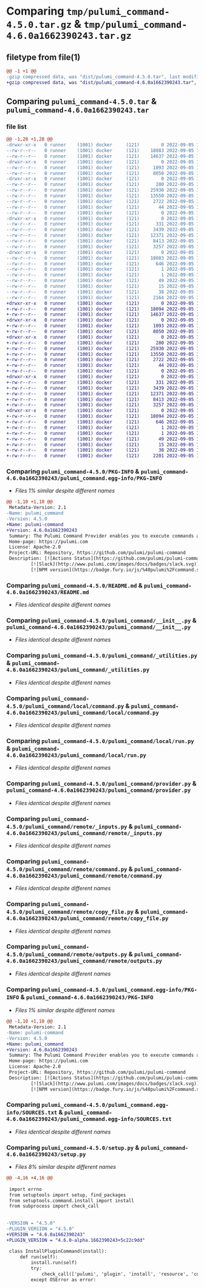 # Comparing `tmp/pulumi_command-4.5.0.tar.gz` & `tmp/pulumi_command-4.6.0a1662390243.tar.gz`

## filetype from file(1)

```diff
@@ -1 +1 @@
-gzip compressed data, was "dist/pulumi_command-4.5.0.tar", last modified: Mon Sep  5 14:48:31 2022, max compression
+gzip compressed data, was "dist/pulumi_command-4.6.0a1662390243.tar", last modified: Mon Sep  5 15:07:17 2022, max compression
```

## Comparing `pulumi_command-4.5.0.tar` & `pulumi_command-4.6.0a1662390243.tar`

### file list

```diff
@@ -1,28 +1,28 @@
-drwxr-xr-x   0 runner    (1001) docker     (121)        0 2022-09-05 14:48:31.000000 pulumi_command-4.5.0/
--rw-r--r--   0 runner    (1001) docker     (121)    18083 2022-09-05 14:48:31.000000 pulumi_command-4.5.0/PKG-INFO
--rw-r--r--   0 runner    (1001) docker     (121)    14637 2022-09-05 14:48:31.000000 pulumi_command-4.5.0/README.md
-drwxr-xr-x   0 runner    (1001) docker     (121)        0 2022-09-05 14:48:31.000000 pulumi_command-4.5.0/pulumi_command/
--rw-r--r--   0 runner    (1001) docker     (121)     1093 2022-09-05 14:48:31.000000 pulumi_command-4.5.0/pulumi_command/__init__.py
--rw-r--r--   0 runner    (1001) docker     (121)     8050 2022-09-05 14:48:31.000000 pulumi_command-4.5.0/pulumi_command/_utilities.py
-drwxr-xr-x   0 runner    (1001) docker     (121)        0 2022-09-05 14:48:31.000000 pulumi_command-4.5.0/pulumi_command/local/
--rw-r--r--   0 runner    (1001) docker     (121)      280 2022-09-05 14:48:31.000000 pulumi_command-4.5.0/pulumi_command/local/__init__.py
--rw-r--r--   0 runner    (1001) docker     (121)    25930 2022-09-05 14:48:31.000000 pulumi_command-4.5.0/pulumi_command/local/command.py
--rw-r--r--   0 runner    (1001) docker     (121)    13550 2022-09-05 14:48:31.000000 pulumi_command-4.5.0/pulumi_command/local/run.py
--rw-r--r--   0 runner    (1001) docker     (121)     2722 2022-09-05 14:48:31.000000 pulumi_command-4.5.0/pulumi_command/provider.py
--rw-r--r--   0 runner    (1001) docker     (121)       44 2022-09-05 14:48:31.000000 pulumi_command-4.5.0/pulumi_command/pulumi-plugin.json
--rw-r--r--   0 runner    (1001) docker     (121)        0 2022-09-05 14:48:31.000000 pulumi_command-4.5.0/pulumi_command/py.typed
-drwxr-xr-x   0 runner    (1001) docker     (121)        0 2022-09-05 14:48:31.000000 pulumi_command-4.5.0/pulumi_command/remote/
--rw-r--r--   0 runner    (1001) docker     (121)      331 2022-09-05 14:48:31.000000 pulumi_command-4.5.0/pulumi_command/remote/__init__.py
--rw-r--r--   0 runner    (1001) docker     (121)     3439 2022-09-05 14:48:31.000000 pulumi_command-4.5.0/pulumi_command/remote/_inputs.py
--rw-r--r--   0 runner    (1001) docker     (121)    12371 2022-09-05 14:48:31.000000 pulumi_command-4.5.0/pulumi_command/remote/command.py
--rw-r--r--   0 runner    (1001) docker     (121)     8413 2022-09-05 14:48:31.000000 pulumi_command-4.5.0/pulumi_command/remote/copy_file.py
--rw-r--r--   0 runner    (1001) docker     (121)     3257 2022-09-05 14:48:31.000000 pulumi_command-4.5.0/pulumi_command/remote/outputs.py
-drwxr-xr-x   0 runner    (1001) docker     (121)        0 2022-09-05 14:48:31.000000 pulumi_command-4.5.0/pulumi_command.egg-info/
--rw-r--r--   0 runner    (1001) docker     (121)    18083 2022-09-05 14:48:31.000000 pulumi_command-4.5.0/pulumi_command.egg-info/PKG-INFO
--rw-r--r--   0 runner    (1001) docker     (121)      646 2022-09-05 14:48:31.000000 pulumi_command-4.5.0/pulumi_command.egg-info/SOURCES.txt
--rw-r--r--   0 runner    (1001) docker     (121)        1 2022-09-05 14:48:31.000000 pulumi_command-4.5.0/pulumi_command.egg-info/dependency_links.txt
--rw-r--r--   0 runner    (1001) docker     (121)        1 2022-09-05 14:48:31.000000 pulumi_command-4.5.0/pulumi_command.egg-info/not-zip-safe
--rw-r--r--   0 runner    (1001) docker     (121)       49 2022-09-05 14:48:31.000000 pulumi_command-4.5.0/pulumi_command.egg-info/requires.txt
--rw-r--r--   0 runner    (1001) docker     (121)       15 2022-09-05 14:48:31.000000 pulumi_command-4.5.0/pulumi_command.egg-info/top_level.txt
--rw-r--r--   0 runner    (1001) docker     (121)       38 2022-09-05 14:48:31.000000 pulumi_command-4.5.0/setup.cfg
--rw-r--r--   0 runner    (1001) docker     (121)     2164 2022-09-05 14:48:31.000000 pulumi_command-4.5.0/setup.py
+drwxr-xr-x   0 runner    (1001) docker     (121)        0 2022-09-05 15:07:17.000000 pulumi_command-4.6.0a1662390243/
+-rw-r--r--   0 runner    (1001) docker     (121)    18094 2022-09-05 15:07:17.000000 pulumi_command-4.6.0a1662390243/PKG-INFO
+-rw-r--r--   0 runner    (1001) docker     (121)    14637 2022-09-05 15:07:16.000000 pulumi_command-4.6.0a1662390243/README.md
+drwxr-xr-x   0 runner    (1001) docker     (121)        0 2022-09-05 15:07:17.000000 pulumi_command-4.6.0a1662390243/pulumi_command/
+-rw-r--r--   0 runner    (1001) docker     (121)     1093 2022-09-05 15:07:16.000000 pulumi_command-4.6.0a1662390243/pulumi_command/__init__.py
+-rw-r--r--   0 runner    (1001) docker     (121)     8050 2022-09-05 15:07:16.000000 pulumi_command-4.6.0a1662390243/pulumi_command/_utilities.py
+drwxr-xr-x   0 runner    (1001) docker     (121)        0 2022-09-05 15:07:17.000000 pulumi_command-4.6.0a1662390243/pulumi_command/local/
+-rw-r--r--   0 runner    (1001) docker     (121)      280 2022-09-05 15:07:16.000000 pulumi_command-4.6.0a1662390243/pulumi_command/local/__init__.py
+-rw-r--r--   0 runner    (1001) docker     (121)    25930 2022-09-05 15:07:16.000000 pulumi_command-4.6.0a1662390243/pulumi_command/local/command.py
+-rw-r--r--   0 runner    (1001) docker     (121)    13550 2022-09-05 15:07:16.000000 pulumi_command-4.6.0a1662390243/pulumi_command/local/run.py
+-rw-r--r--   0 runner    (1001) docker     (121)     2722 2022-09-05 15:07:16.000000 pulumi_command-4.6.0a1662390243/pulumi_command/provider.py
+-rw-r--r--   0 runner    (1001) docker     (121)       44 2022-09-05 15:07:16.000000 pulumi_command-4.6.0a1662390243/pulumi_command/pulumi-plugin.json
+-rw-r--r--   0 runner    (1001) docker     (121)        0 2022-09-05 15:07:16.000000 pulumi_command-4.6.0a1662390243/pulumi_command/py.typed
+drwxr-xr-x   0 runner    (1001) docker     (121)        0 2022-09-05 15:07:17.000000 pulumi_command-4.6.0a1662390243/pulumi_command/remote/
+-rw-r--r--   0 runner    (1001) docker     (121)      331 2022-09-05 15:07:16.000000 pulumi_command-4.6.0a1662390243/pulumi_command/remote/__init__.py
+-rw-r--r--   0 runner    (1001) docker     (121)     3439 2022-09-05 15:07:16.000000 pulumi_command-4.6.0a1662390243/pulumi_command/remote/_inputs.py
+-rw-r--r--   0 runner    (1001) docker     (121)    12371 2022-09-05 15:07:16.000000 pulumi_command-4.6.0a1662390243/pulumi_command/remote/command.py
+-rw-r--r--   0 runner    (1001) docker     (121)     8413 2022-09-05 15:07:16.000000 pulumi_command-4.6.0a1662390243/pulumi_command/remote/copy_file.py
+-rw-r--r--   0 runner    (1001) docker     (121)     3257 2022-09-05 15:07:16.000000 pulumi_command-4.6.0a1662390243/pulumi_command/remote/outputs.py
+drwxr-xr-x   0 runner    (1001) docker     (121)        0 2022-09-05 15:07:17.000000 pulumi_command-4.6.0a1662390243/pulumi_command.egg-info/
+-rw-r--r--   0 runner    (1001) docker     (121)    18094 2022-09-05 15:07:16.000000 pulumi_command-4.6.0a1662390243/pulumi_command.egg-info/PKG-INFO
+-rw-r--r--   0 runner    (1001) docker     (121)      646 2022-09-05 15:07:16.000000 pulumi_command-4.6.0a1662390243/pulumi_command.egg-info/SOURCES.txt
+-rw-r--r--   0 runner    (1001) docker     (121)        1 2022-09-05 15:07:16.000000 pulumi_command-4.6.0a1662390243/pulumi_command.egg-info/dependency_links.txt
+-rw-r--r--   0 runner    (1001) docker     (121)        1 2022-09-05 15:07:16.000000 pulumi_command-4.6.0a1662390243/pulumi_command.egg-info/not-zip-safe
+-rw-r--r--   0 runner    (1001) docker     (121)       49 2022-09-05 15:07:16.000000 pulumi_command-4.6.0a1662390243/pulumi_command.egg-info/requires.txt
+-rw-r--r--   0 runner    (1001) docker     (121)       15 2022-09-05 15:07:16.000000 pulumi_command-4.6.0a1662390243/pulumi_command.egg-info/top_level.txt
+-rw-r--r--   0 runner    (1001) docker     (121)       38 2022-09-05 15:07:17.000000 pulumi_command-4.6.0a1662390243/setup.cfg
+-rw-r--r--   0 runner    (1001) docker     (121)     2201 2022-09-05 15:07:16.000000 pulumi_command-4.6.0a1662390243/setup.py
```

### Comparing `pulumi_command-4.5.0/PKG-INFO` & `pulumi_command-4.6.0a1662390243/pulumi_command.egg-info/PKG-INFO`

 * *Files 1% similar despite different names*

```diff
@@ -1,10 +1,10 @@
 Metadata-Version: 2.1
-Name: pulumi_command
-Version: 4.5.0
+Name: pulumi-command
+Version: 4.6.0a1662390243
 Summary: The Pulumi Command Provider enables you to execute commands and scripts either locally or remotely as part of the Pulumi resource model.
 Home-page: https://pulumi.com
 License: Apache-2.0
 Project-URL: Repository, https://github.com/pulumi/pulumi-command
 Description: [![Actions Status](https://github.com/pulumi/pulumi-command/workflows/master/badge.svg)](https://github.com/pulumi/pulumi-command/actions)
         [![Slack](http://www.pulumi.com/images/docs/badges/slack.svg)](https://slack.pulumi.com)
         [![NPM version](https://badge.fury.io/js/%40pulumi%2Fcommand.svg)](https://www.npmjs.com/package/@pulumi/command)
```

### Comparing `pulumi_command-4.5.0/README.md` & `pulumi_command-4.6.0a1662390243/README.md`

 * *Files identical despite different names*

### Comparing `pulumi_command-4.5.0/pulumi_command/__init__.py` & `pulumi_command-4.6.0a1662390243/pulumi_command/__init__.py`

 * *Files identical despite different names*

### Comparing `pulumi_command-4.5.0/pulumi_command/_utilities.py` & `pulumi_command-4.6.0a1662390243/pulumi_command/_utilities.py`

 * *Files identical despite different names*

### Comparing `pulumi_command-4.5.0/pulumi_command/local/command.py` & `pulumi_command-4.6.0a1662390243/pulumi_command/local/command.py`

 * *Files identical despite different names*

### Comparing `pulumi_command-4.5.0/pulumi_command/local/run.py` & `pulumi_command-4.6.0a1662390243/pulumi_command/local/run.py`

 * *Files identical despite different names*

### Comparing `pulumi_command-4.5.0/pulumi_command/provider.py` & `pulumi_command-4.6.0a1662390243/pulumi_command/provider.py`

 * *Files identical despite different names*

### Comparing `pulumi_command-4.5.0/pulumi_command/remote/_inputs.py` & `pulumi_command-4.6.0a1662390243/pulumi_command/remote/_inputs.py`

 * *Files identical despite different names*

### Comparing `pulumi_command-4.5.0/pulumi_command/remote/command.py` & `pulumi_command-4.6.0a1662390243/pulumi_command/remote/command.py`

 * *Files identical despite different names*

### Comparing `pulumi_command-4.5.0/pulumi_command/remote/copy_file.py` & `pulumi_command-4.6.0a1662390243/pulumi_command/remote/copy_file.py`

 * *Files identical despite different names*

### Comparing `pulumi_command-4.5.0/pulumi_command/remote/outputs.py` & `pulumi_command-4.6.0a1662390243/pulumi_command/remote/outputs.py`

 * *Files identical despite different names*

### Comparing `pulumi_command-4.5.0/pulumi_command.egg-info/PKG-INFO` & `pulumi_command-4.6.0a1662390243/PKG-INFO`

 * *Files 1% similar despite different names*

```diff
@@ -1,10 +1,10 @@
 Metadata-Version: 2.1
-Name: pulumi-command
-Version: 4.5.0
+Name: pulumi_command
+Version: 4.6.0a1662390243
 Summary: The Pulumi Command Provider enables you to execute commands and scripts either locally or remotely as part of the Pulumi resource model.
 Home-page: https://pulumi.com
 License: Apache-2.0
 Project-URL: Repository, https://github.com/pulumi/pulumi-command
 Description: [![Actions Status](https://github.com/pulumi/pulumi-command/workflows/master/badge.svg)](https://github.com/pulumi/pulumi-command/actions)
         [![Slack](http://www.pulumi.com/images/docs/badges/slack.svg)](https://slack.pulumi.com)
         [![NPM version](https://badge.fury.io/js/%40pulumi%2Fcommand.svg)](https://www.npmjs.com/package/@pulumi/command)
```

### Comparing `pulumi_command-4.5.0/pulumi_command.egg-info/SOURCES.txt` & `pulumi_command-4.6.0a1662390243/pulumi_command.egg-info/SOURCES.txt`

 * *Files identical despite different names*

### Comparing `pulumi_command-4.5.0/setup.py` & `pulumi_command-4.6.0a1662390243/setup.py`

 * *Files 8% similar despite different names*

```diff
@@ -4,16 +4,16 @@
 
 import errno
 from setuptools import setup, find_packages
 from setuptools.command.install import install
 from subprocess import check_call
 
 
-VERSION = "4.5.0"
-PLUGIN_VERSION = "4.5.0"
+VERSION = "4.6.0a1662390243"
+PLUGIN_VERSION = "4.6.0-alpha.1662390243+5c22c9dd"
 
 class InstallPluginCommand(install):
     def run(self):
         install.run(self)
         try:
             check_call(['pulumi', 'plugin', 'install', 'resource', 'command', PLUGIN_VERSION])
         except OSError as error:
```

